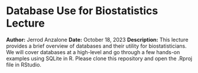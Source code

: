 # Database Use for Biostatistics Lecture
**Author:** Jerrod Anzalone
**Date:** October 18, 2023
**Description:** This lecture provides a brief overview of databases and their utility for biostatisticians. We will cover databases at a high-level and go through a few hands-on examples using SQLite in R. Please clone this repository and open the .Rproj file in RStudio. 
